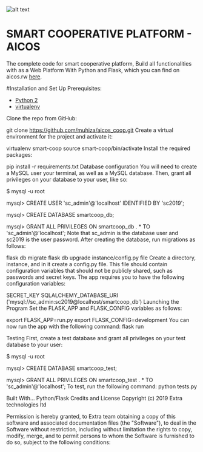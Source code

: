 ![alt text](http://178.128.19.71/static/new/images/final.png)

# SMART COOPERATIVE PLATFORM - AICOS
The complete code for smart cooperative platform, Build all functionalities with as a Web Platform With Python and Flask, which you can find on aicos.rw [here](http://www.aicos.rw/).

#Installation and Set Up
Prerequisites:

* [Python 2](https://www.python.org/)
* [virtualenv](https://virtualenv.pypa.io/en/latest/)

Clone the repo from GitHub:

git clone https://github.com/muhiza/aicos_coop.git
Create a virtual environment for the project and activate it:

virtualenv smart-coop
source smart-coop/bin/activate
Install the required packages:

pip install -r requirements.txt
Database configuration
You will need to create a MySQL user your terminal, as well as a MySQL database. Then, grant all privileges on your database to your user, like so:

$ mysql -u root

mysql> CREATE USER 'sc_admin'@'localhost' IDENTIFIED BY 'sc2019';

mysql> CREATE DATABASE smartcoop_db;

mysql> GRANT ALL PRIVILEGES ON smartcoop_db . * TO 'sc_admin'@'localhost';
Note that sc_admin is the database user and sc2019 is the user password. After creating the database, run migrations as follows:

flask db migrate
flask db upgrade
instance/config.py file
Create a directory, instance, and in it create a config.py file. This file should contain configuration variables that should not be publicly shared, such as passwords and secret keys. The app requires you to have the following configuration variables:

SECRET_KEY
SQLALCHEMY_DATABASE_URI ('mysql://sc_admin:sc2019@localhost/smartcoop_db')
Launching the Program
Set the FLASK_APP and FLASK_CONFIG variables as follows:

export FLASK_APP=run.py
export FLASK_CONFIG=development
You can now run the app with the following command: flask run

Testing
First, create a test database and grant all privileges on your test database to your user:

$ mysql -u root

mysql> CREATE DATABASE smartcoop_test;

mysql> GRANT ALL PRIVILEGES ON smartcoop_test . * TO 'sc_admin'@'localhost';
To test, run the following command: python tests.py

Built With...
Python/Flask
Credits and License
Copyright (c) 2019 Extra technologies ltd

Permission is hereby granted, to Extra team obtaining a copy of this software and associated documentation files (the "Software"), to deal in the Software without restriction, including without limitation the rights to copy, modify, merge, and to permit persons to whom the Software is furnished to do so, subject to the following conditions:
